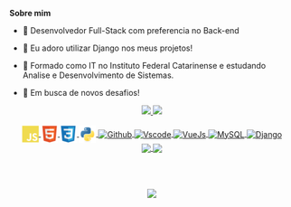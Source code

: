 
**Sobre mim**

- 🤖 Desenvolvedor Full-Stack com preferencia no Back-end
 
- 🌙 Eu adoro utilizar Django nos meus projetos!
 
- 📗 Formado como IT no Instituto Federal Catarinense e estudando Analise e Desenvolvimento de Sistemas.
 
- 🙌 Em busca de novos desafios!

<div align="center">
  <a href="https://github.com/gustavorteuber">
  <img height="180em" src="https://github-readme-stats.vercel.app/api?username=gustavorteuber&show_icons=true&theme=dracula&include_all_commits=true&count_private=true"/>
  <img height="180em" src="https://github-readme-stats.vercel.app/api/top-langs/?username=gustavorteuber&layout=compact&langs_count=7&theme=dracula"/>
</div>

<div align="center">
<div style="display: inline_block" align="center"><br>
  <img align="center" alt="Rafa-Js" height="30" width="30" src="https://raw.githubusercontent.com/devicons/devicon/master/icons/javascript/javascript-plain.svg">
          
  <img align="center" alt="bru-HTML" height="30" width="30" src="https://raw.githubusercontent.com/devicons/devicon/master/icons/html5/html5-original.svg">
  <img align="center" alt="bru-CSS" height="30" width="30" src="https://raw.githubusercontent.com/devicons/devicon/master/icons/css3/css3-original.svg">
  <img align="center" alt="bru-Python" height="30" width="30" src="https://raw.githubusercontent.com/devicons/devicon/master/icons/python/python-original.svg">
    <img align="center" alt="Github" height="30" width="40" src="https://cdn.jsdelivr.net/gh/devicons/devicon/icons/github/github-original.svg" />
  <img align="center" alt="Vscode" height="30" width="40" src="https://cdn.jsdelivr.net/gh/devicons/devicon/icons/vscode/vscode-original.svg" />
  <img align="center" alt="VueJs" height="30" width="40" src="https://icongr.am/devicon/vuejs-original.svg?size=128&color=currentColor" />
  <img align="center" alt="MySQL" height="30" width="40" src="https://icongr.am/devicon/mysql-original.svg?size=128&color=currentColor" />
  <img align="center" alt="Django" height="30" width="40" src="https://icongr.am/devicon/django-original.svg?size=128&color=currentColor" />
  
  
</div>
</div>
 
 
<div align="center">
<a href="https://github.com/gustavorteuber/criazap-frontend">
  <img align="center" src="https://github-readme-stats.vercel.app/api/pin/?username=gustavorteuber&repo=criazap-frontend&theme=buefy" />
</a>
<a href="https://github.com/gustavorteuber/frontend-ifdog">
  <img align="center" src="https://github-readme-stats.vercel.app/api/pin/?username=gustavorteuber&repo=frontend-ifdog&theme=buefy" />
</a>
</div>

<br />
<br />



##

<div align="center"> 
  
 <a href="https://instagram.com/gustavorteuber/" target="_blank"><img src="https://img.shields.io/badge/-Instagram-%23E4405F?style=for-the-badge&logo=instagram&logoColor=white" target="_blank"></a>
 
 
</div>
   
